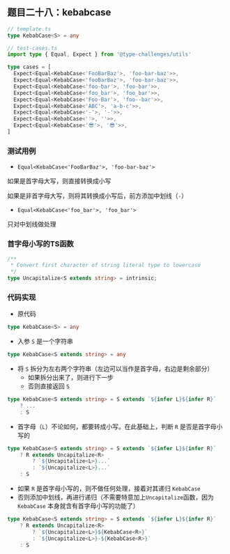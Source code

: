 ## 题目二十八：kebabcase

```ts
// template.ts
type KebabCase<S> = any
```

```ts
// test-cases.ts
import type { Equal, Expect } from '@type-challenges/utils'

type cases = [
  Expect<Equal<KebabCase<'FooBarBaz'>, 'foo-bar-baz'>>,
  Expect<Equal<KebabCase<'fooBarBaz'>, 'foo-bar-baz'>>,
  Expect<Equal<KebabCase<'foo-bar'>, 'foo-bar'>>,
  Expect<Equal<KebabCase<'foo_bar'>, 'foo_bar'>>,
  Expect<Equal<KebabCase<'Foo-Bar'>, 'foo--bar'>>,
  Expect<Equal<KebabCase<'ABC'>, 'a-b-c'>>,
  Expect<Equal<KebabCase<'-'>, '-'>>,
  Expect<Equal<KebabCase<''>, ''>>,
  Expect<Equal<KebabCase<'😎'>, '😎'>>,
]
```



### 测试用例

- `Equal<KebabCase<'FooBarBaz'>, 'foo-bar-baz'>`

如果是首字母大写，则直接转换成小写

如果是非首字母大写，则将其转换成小写后，前方添加中划线（`-`）

- `Equal<KebabCase<'foo_bar'>, 'foo_bar'>`

只对中划线做处理



### 首字母小写的TS函数

```ts
/**
 * Convert first character of string literal type to lowercase
 */
type Uncapitalize<S extends string> = intrinsic;
```





### 代码实现

- 原代码

```ts
type KebabCase<S> = any
```

- 入参 `S` 是一个字符串

```ts
type KebabCase<S extends string> = any
```

- 将 `S` 拆分为左右两个字符串（左边可以当作是首字母，右边是剩余部分）
  - 如果拆分出来了，则进行下一步
  - 否则直接返回 `S`

```ts
type KebabCase<S extends string> = S extends `${infer L}${infer R}`
	? ...
	: S
```

- 首字母（`L`）不论如何，都要转成小写。在此基础上，判断 `R` 是否是首字母小写的

```ts
type KebabCase<S extends string> = S extends `${infer L}${infer R}`
	? R extends Uncapitalize<R>
		? `${Uncapitalize<L>}...`
		: `${Uncapitalize<L>}...`
	: S
```

- 如果 `R` 是首字母小写的，则不做任何处理，接着对其递归 `KebabCase`
- 否则添加中划线，再进行递归（不需要特意加上`Uncapitalize`函数，因为`KebabCase` 本身就含有首字母小写的功能了）

```ts
type KebabCase<S extends string> = S extends `${infer L}${infer R}`
	? R extends Uncapitalize<R>
		? `${Uncapitalize<L>}${KebabCase<R>}`
		: `${Uncapitalize<L>}-${KebabCase<R>}`
	: S
```







